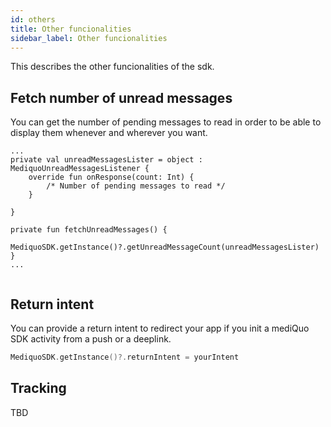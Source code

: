 ```yaml
---
id: others
title: Other funcionalities
sidebar_label: Other funcionalities
---
```


This describes the other funcionalities of the sdk.

## Fetch number of unread messages

You can get the number of pending messages to read in order to be able to display them whenever and wherever you want.

```kotin
...
private val unreadMessagesLister = object : MediquoUnreadMessagesListener {
    override fun onResponse(count: Int) {
    	/* Number of pending messages to read */  
    }

}

private fun fetchUnreadMessages() {
    MediquoSDK.getInstance()?.getUnreadMessageCount(unreadMessagesLister)
}
...


```

## Return intent

You can provide a return intent to redirect your app if you init a mediQuo SDK activity from a push or a deeplink.

```kotlin
MediquoSDK.getInstance()?.returnIntent = yourIntent
```

## Tracking

TBD

